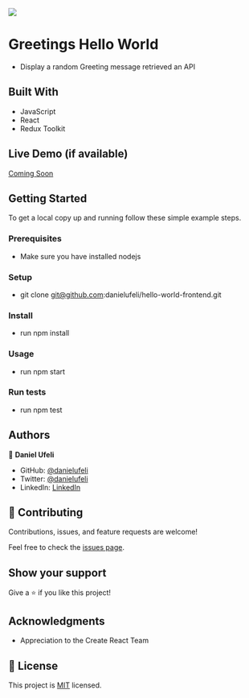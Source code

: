 ![](https://img.shields.io/badge/Microverse-blueviolet)

# Greetings Hello World

- Display a random Greeting message retrieved an API


## Built With

- JavaScript
- React
- Redux Toolkit

## Live Demo (if available)

[Coming Soon](#)


## Getting Started

To get a local copy up and running follow these simple example steps.

### Prerequisites
- Make sure you have installed nodejs

### Setup
- git clone git@github.com:danielufeli/hello-world-frontend.git

### Install
- run npm install
### Usage
- run npm start
### Run tests

- run npm test



## Authors

👤 **Daniel Ufeli**

- GitHub: [@danielufeli](https://github.com/danielufeli)
- Twitter: [@danielufeli](https://twitter.com/danielufeli)
- LinkedIn: [LinkedIn](https://www.linkedin.com/in/danielcode)

## 🤝 Contributing

Contributions, issues, and feature requests are welcome!

Feel free to check the [issues page](../../issues/).

## Show your support

Give a ⭐️ if you like this project!

## Acknowledgments

- Appreciation to the Create React Team

## 📝 License

This project is [MIT](./MIT.md) licensed.
